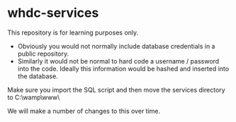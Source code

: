 # whdc-services
This repository is for learning purposes only.

* Obviously you would not normally include database credentials in a public repository. 
* Similarly it would not be normal to hard code a username / password into the code. Ideally this information would be hashed and inserted into the database. 

Make sure you import the SQL script and then move the services directory to C:\wamp\www\ 

We will make a number of changes to this over time. 
